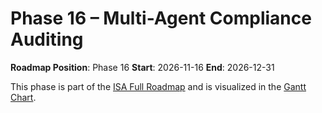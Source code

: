 # Phase 16 – Multi-Agent Compliance Auditing

**Roadmap Position**: Phase 16
**Start**: 2026-11-16
**End**: 2026-12-31

This phase is part of the [ISA Full Roadmap](../ISA_Roadmap_Full_Expanded.md) and is visualized in the [Gantt Chart](../ISA_Roadmap_Gantt.png).